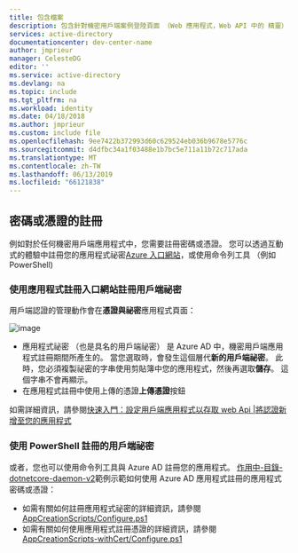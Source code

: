 ```yaml
---
title: 包含檔案
description: 包含針對機密用戶端案例登陸頁面 （Web 應用程式，Web API 中的 精靈） 的檔案
services: active-directory
documentationcenter: dev-center-name
author: jmprieur
manager: CelesteDG
editor: ''
ms.service: active-directory
ms.devlang: na
ms.topic: include
ms.tgt_pltfrm: na
ms.workload: identity
ms.date: 04/18/2018
ms.author: jmprieur
ms.custom: include file
ms.openlocfilehash: 9ee7422b372993d60c629524eb036b9678e5776c
ms.sourcegitcommit: d4dfbc34a1f03488e1b7bc5e711a11b72c717ada
ms.translationtype: MT
ms.contentlocale: zh-TW
ms.lasthandoff: 06/13/2019
ms.locfileid: "66121838"
---
```

## <a name="registration-of-secrets-or-certificates"></a>密碼或憑證的註冊

例如對於任何機密用戶端應用程式中，您需要註冊密碼或憑證。 您可以透過互動式的體驗中註冊您的應用程式祕密[Azure 入口網站](https://portal.azure.com/#blade/Microsoft_AAD_IAM/ActiveDirectoryMenuBlade/RegisteredAppsPreview)，或使用命令列工具 （例如 PowerShell)

### <a name="registering-client-secrets-using-the-application-registration-portal"></a>使用應用程式註冊入口網站註冊用戶端祕密

用戶端認證的管理動作會在**憑證與祕密**應用程式頁面：

![image](../articles/active-directory/develop/media/quickstart-update-azure-ad-app-preview/credentials-certificates-secrets-expanded.png)

- 應用程式祕密 （也是具名的用戶端祕密） 是 Azure AD 中，機密用戶端應用程式註冊期間所產生的。 當您選取時，會發生這個層代**新的用戶端祕密**。 此時，您必須複製祕密的字串使用剪貼簿中您的應用程式，然後再選取**儲存**。 這個字串不會再顯示。
- 在應用程式註冊中使用上傳的憑證**上傳憑證**按鈕

如需詳細資訊，請參閱[快速入門：設定用戶端應用程式以存取 web Api |將認證新增至您的應用程式](../articles/active-directory/develop/quickstart-configure-app-access-web-apis.md#add-credentials-to-your-web-application)

### <a name="registering-client-secrets-using-powershell"></a>使用 PowerShell 註冊的用戶端祕密

或者，您也可以使用命令列工具與 Azure AD 註冊您的應用程式。 [作用中-目錄-dotnetcore-daemon-v2](https://github.com/Azure-Samples/active-directory-dotnetcore-daemon-v2)範例示範如何使用 Azure AD 應用程式註冊的應用程式密碼或憑證：

- 如需有關如何註冊應用程式祕密的詳細資訊，請參閱[AppCreationScripts/Configure.ps1](https://github.com/Azure-Samples/active-directory-dotnetcore-daemon-v2/blob/5199032b352a912e7cc0fce143f81664ba1a8c26/AppCreationScripts/Configure.ps1#L190)
- 如需有關如何使用應用程式註冊憑證的詳細資訊，請參閱[AppCreationScripts-withCert/Configure.ps1](https://github.com/Azure-Samples/active-directory-dotnetcore-daemon-v2/blob/5199032b352a912e7cc0fce143f81664ba1a8c26/AppCreationScripts-withCert/Configure.ps1#L162-L178)